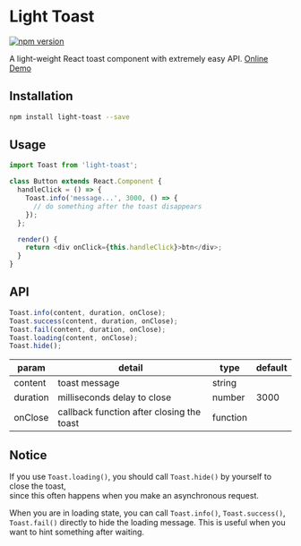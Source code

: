 # Light Toast

[![npm version](https://img.shields.io/npm/v/light-toast.svg?style=flat-square)](https://www.npmjs.com/package/light-toast)

A light-weight React toast component with extremely easy API. [Online Demo](https://xinkule.github.io/light-toast/)

## Installation

```sh
npm install light-toast --save
```

## Usage

```js
import Toast from 'light-toast';

class Button extends React.Component {
  handleClick = () => {
    Toast.info('message...', 3000, () => {
      // do something after the toast disappears
    });
  };

  render() {
    return <div onClick={this.handleClick}>btn</div>;
  }
}
```

## API

```js
Toast.info(content, duration, onClose);
Toast.success(content, duration, onClose);
Toast.fail(content, duration, onClose);
Toast.loading(content, onClose);
Toast.hide();
```

| param    | detail                                    | type     | default |
| -------- | ----------------------------------------- | -------- | ------- |
| content  | toast message                             | string   |         |
| duration | milliseconds delay to close               | number   | 3000    |
| onClose  | callback function after closing the toast | function |         |

## Notice

If you use `Toast.loading()`, you should call `Toast.hide()` by yourself to close the toast,  
since this often happens when you make an asynchronous request.

When you are in loading state, you can call `Toast.info()`, `Toast.success()`, `Toast.fail()` directly to hide the loading message. This is useful when you want to hint something after waiting.
